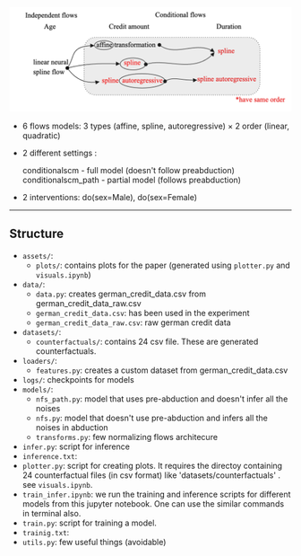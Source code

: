 ![Combinations of flows](assets/Combinations_of_flows.png "Combination of flows")

* 6 flows models: 3 types (affine, spline, autoregressive) $\times$ 2 order (linear, quadratic) 
* 2 different settings :

    conditionalscm - full model (doesn't follow preabduction)
    conditionalscm_path - partial model (follows preabduction) 
 * 2 interventions: do(sex=Male), do(sex=Female)  



---
## Structure

- `assets/`:
    - `plots/`: contains plots for the paper (generated using `plotter.py` and `visuals.ipynb`)
- `data/`:
    - `data.py`: creates german_credit_data.csv from german_credit_data_raw.csv
    - `german_credit_data.csv`: has been used in the experiment
    - `german_credit_data_raw.csv`: raw german credit data
- `datasets/`:
    - `counterfactuals/`: contains 24 csv file. These are generated counterfactuals.
- `loaders/`: 
    - `features.py`: creates a custom dataset from german_credit_data.csv 
- `logs/`: checkpoints for models
-  `models/`:
    - `nfs_path.py`: model that uses pre-abduction and doesn't infer all the noises
    - `nfs.py`: model that doesn't use pre-abduction and infers all the noises in abduction
    - `transforms.py`: few normalizing flows architecure
- `infer.py`: script for inference
- `inference.txt`: 
- `plotter.py`: script for creating plots. It requires the directoy containing 24 counterfactual files (in csv format) like 'datasets/counterfactuals' . see `visuals.ipynb`.
-  `train_infer.ipynb`: we run the training and inference scripts for different models from this jupyter notebook. One can use the similar commands in terminal also.
- `train.py`: script for training a model.
- `trainig.txt`:
- `utils.py`: few useful things (avoidable)